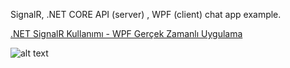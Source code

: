 SignalR, .NET CORE API (server) , WPF (client) chat app example.

[.NET SignalR Kullanımı - WPF Gerçek Zamanlı Uygulama](https://medium.com/@resulsilay/net-signalr-kullan%C4%B1m%C4%B1-wpf-ger%C3%A7ek-zamanl%C4%B1-uygulama-1c8737ef7318)

![alt text](https://raw.githubusercontent.com/ResulSilay/SignalR-NET-ChatApp./master/ss/client.png)

